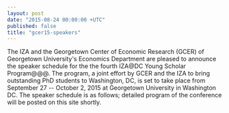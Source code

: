 ```yaml
---
layout: post
date: "2015-08-24 00:00:00 +UTC"
published: false
title: "gcer15-speakers"
---
```




The IZA and the Georgetown Center of Economic Research (GCER) of Georgetown University's Economics Department are  pleased to announce the speaker schedule for the the fourth IZA@DC Young Scholar Program@@@.  The program,  a joint effort by GCER and the IZA to bring outstanding PhD students to Washington, DC,  is set to take place from September 27 -- October 2, 2015 at Georgetown University in Washington DC. The speaker schedule is as follows; detailed program of the conference will be posted on this site shortly.





